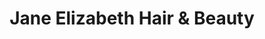 ---
title: "Jane Elizabeth Hair & Beauty"
url: /grimsby/jane-elizabeth-hair-und-beauty/
shop: Friseur
---